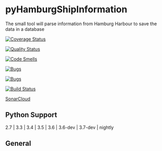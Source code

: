 # pyHamburgShipInformation

The small tool will parse information from Hamburg Harbour to save the data in a database


[![Coverage Status](https://coveralls.io/repos/github/crafti5/pyHamburgShipInformation/badge.svg?branch=master)](https://coveralls.io/github/crafti5/pyHamburgShipInformation?branch=master)

[![Quality Status](https://sonarcloud.io/api/badges/gate?key=pyHamburgShipInformation)](https://sonarcloud.io/api/badges/gate?key=pyHamburgShipInformation)

[![Code Smells](https://sonarcloud.io/api/badges/measure?key=pyHamburgShipInformation&metric=code_smells)](https://sonarcloud.io/api/badges/measure?key=pyHamburgShipInformation&metric=code_smells)

[![Bugs](https://sonarcloud.io/api/badges/measure?key=pyHamburgShipInformation&metric=bugs)](https://sonarcloud.io/api/badges/measure?key=pyHamburgShipInformation&metric=bugs)

[![Bugs](https://sonarcloud.io/api/badges/measure?key=pyHamburgShipInformation&metric=sqale_debt_ratio)](https://sonarcloud.io/api/badges/measure?key=pyHamburgShipInformation&metric=sqale_debt_ratio)

[![Build Status](https://travis-ci.org/crafti5/pyHamburgShipInformation.svg?branch=master)](https://travis-ci.org/crafti5/pyHamburgShipInformation)

[SonarCloud](https://sonarcloud.io/dashboard?id=pyHamburgShipInformation)


## Python Support

2.7 | 3.3 | 3.4 | 3.5 | 3.6 | 3.6-dev | 3.7-dev | nightly

## General